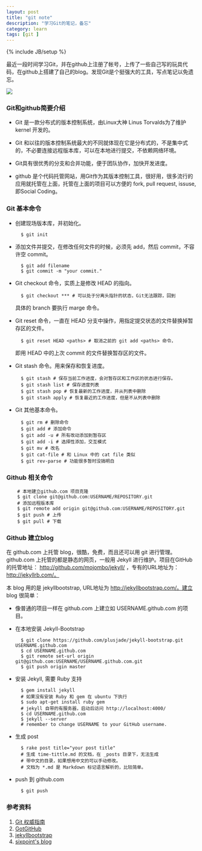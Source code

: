 ```yaml
---
layout: post
title: "git note"
description: "学习Git的笔记，备忘"
category: learn 
tags: [git ]
---
```

{% include JB/setup %}

最近一段时间学习Git，并在github上注册了帐号，上传了一些自己写的玩具代码，在github上搭建了自己的blog。发现Git是个挺强大的工具，写点笔记以免遗忘。

![](/favicon.ico )

### Git和github简要介绍


* Git 是一款分布式的版本控制系统，由Linux大神 Linus Torvalds为了维护 kernel 开发的。

* Git 和以往的版本控制系统最大的不同就体现在它是分布式的，不是集中式的，不必要连接远程版本库，可以在本地进行提交，不依赖网络环境。

* Git具有很优秀的分支和合并功能，便于团队协作，加快开发进度。

* github 是个代码托管网站，用Git作为其版本控制工具，很好用，很多流行的应用就托管在上面，托管在上面的项目可以方便的 fork, pull request, issuse, 即Social Coding。
  
### Git 基本命令


* 创建现场版本库，并初始化。

        $ git init

* 添加文件并提交，在修改任何文件的时候，必须先 add，然后 commit，不容许空
commit。

        $ git add filename
        $ git commit -m "your commit."

* Git checkout 命令，实质上是修改 HEAD 的指向。
	
        $ git checkout *** # 可以处于分离头指针的状态，Git无法跟踪，回到
	具体的 branch 要执行 marge 命令。

* Git reset 命令，一直在 HEAD 分支中操作，用指定提交状态的文件替换掉暂存区的文件。

        $ git reset HEAD <paths> # 取消之前的 git add <paths> 命令，
	即用 HEAD 中的上次 commit 的文件替换暂存区的文件。

* Git stash 命令。用来保存和恢复进度。

        $ git stash # 保存当前工作进度，会对暂存区和工作区的状态进行保存。
        $ git stash list # 保存进度列表
        $ git stash pop # 恢复最新的工作进度，并从列表中删除
        $ git stash apply # 恢复最近的工作进度，但是不从列表中删除

* Git 其他基本命令。
	
        $ git rm # 删除命令
        $ git add # 添加命令
        $ git add -u # 所有改动添加到暂存区
        $ git add -i # 选择性添加，交互模式
        $ git mv # 改名
        $ git cat-file # 和 Linux 中的 cat file 类似
        $ git rev-parse # 功能很多暂时没搞明白

### Github 相关命令


        # 本地建立github.com 项目克隆	
        $ git clone git@github.com:USERNAME/REPOSITORY.git	
        # 添加远程版本库	
        $ git remote add origin git@github.com:USERNAME/REPOSITORY.git	
        $ git push # 上传
        $ git pull # 下载

### Github 建立blog


在 github.com 上托管 blog，很酷，免费，而且还可以用 git 进行管理。github.com
上托管的都是静态的网页，一般用 Jekyll 进行维护。项目在GitHub的托管地址：
http://github.com/mojombo/jekyll/ ，专有的URL地址为：http://jekyllrb.com/。

本 blog 用的是 jekyllbootstrap, URL地址为 http://jekyllbootstrap.com/。建立
blog 很简单：

* 像普通的项目一样在 github.com 上建立如 USERNAME.github.com 的项目。

* 在本地安装 Jekyll-Bootstrap

        $ git clone https://github.com/plusjade/jekyll-bootstrap.git USERNAME.github.com
        $ cd USERNAME.github.com
        $ git remote set-url origin git@github.com:USERNAME/USERNAME.github.com.git
        $ git push origin master

* 安装 Jekyll, 需要 Ruby 支持

        $ gem install jekyll
        # 如果没有安装 Ruby 和 gem 在 ubuntu 下执行
        $ sudo apt-get install ruby gem
        # jekyll 自带的有服务器，启动后访问 http://localhost:4000/	
        $ cd USERNAME.github.com 
        $ jekyll --server
        # remember to change USERNAME to your GitHub username.

* 生成 post

        $ rake post title="your post title"
        # 生成 time-tittle.md 的文档，在 _posts 目录下，无法生成
        # 带中文的目录，如果想用中文的可以手动修改。
        # 文档为 *.md 是 Markdown 标记语言解析的，比较简单。

* push 到 github.com

        $ git push


### 参考资料


1. [Git 权威指南](http://www.worldhello.net/gotgit/)
2. [GotGitHub](http://www.worldhello.net/gotgithub/)
3. [jekyllbootstrap](http://jekyllbootstrap.com/)
4. [sixpoint's blog](http://sixpoint.github.com/)

